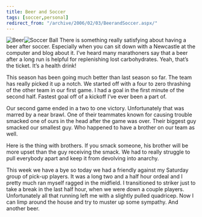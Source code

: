 ```yaml
---
title: Beer and Soccer
tags: [soccer,personal]
redirect_from: "/archive/2006/02/03/BeerandSoccer.aspx/"
---
```


![Beer](https://haacked.com/assets/images/Beer.jpg)![Soccer
Ball](https://haacked.com/assets/images/SoccerBallBW.jpg) There is something
really satisfying about having a beer after soccer. Especially when you
can sit down with a Newcastle at the computer and blog about it. I’ve
heard many marathoners say that a beer after a long run is helpful for
replenishing lost carbohydrates. Yeah, that’s the ticket. It’s a health
drink!

This season has been going much better than last season so far. The team
has really picked it up a notch. We started off with a four to zero
thrashing of the other team in our first game. I had a goal in the first
minute of the second half. Fastest goal off of a kickoff I’ve ever been
a part of.

Our second game ended in a two to one victory. Unfortunately that was
marred by a near brawl. One of their teammates known for causing trouble
smacked one of ours in the head after the game was over. Their biggest
guy smacked our smallest guy. Who happened to have a brother on our team
as well.

Here is the thing with brothers. If you smack someone, his brother will
be more upset than the guy receiving the smack. We had to really
struggle to pull everybody apart and keep it from devolving into
anarchy.

This week we have a bye so today we had a friendly against my Saturday
group of pick-up players. It was a long two and a half hour ordeal and I
pretty much ran myself ragged in the midfield. I transitioned to striker
just to take a break in the last half hour, when we were down a couple
players. Unfortunately all that running left me with a slightly pulled
quadricep. Now I can limp around the house and try to muster up some
sympathy. And another beer.

